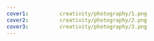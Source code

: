 ```yaml
---
cover1:          creativity/photography/1.png
cover2:          creativity/photography/2.png
cover3:          creativity/photography/3.png
---
```

